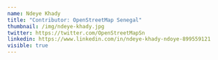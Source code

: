 ```yaml
---
name: Ndeye Khady
title: "Contributor: OpenStreetMap Senegal"
thumbnail: /img/ndeye-khady.jpg
twitter: https://twitter.com/OpenStreetMapSn
linkedin: https://www.linkedin.com/in/ndeye-khady-ndoye-899559121
visible: true
---
```

